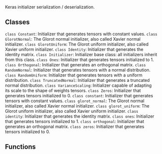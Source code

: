 Keras initializer serialization / deserialization.
## Classes
`class Constant`: Initializer that generates tensors with constant values.
`class GlorotNormal`: The Glorot normal initializer, also called Xavier normal initializer.
`class GlorotUniform`: The Glorot uniform initializer, also called Xavier uniform initializer.
`class Identity`: Initializer that generates the identity matrix.
`class Initializer`: Initializer base class: all initializers inherit from this class.
`class Ones`: Initializer that generates tensors initialized to 1.
`class Orthogonal`: Initializer that generates an orthogonal matrix.
`class RandomNormal`: Initializer that generates tensors with a normal distribution.
`class RandomUniform`: Initializer that generates tensors with a uniform distribution.
`class TruncatedNormal`: Initializer that generates a truncated normal distribution.
`class VarianceScaling`: Initializer capable of adapting its scale to the shape of weights tensors.
`class Zeros`: Initializer that generates tensors initialized to 0.
`class constant`: Initializer that generates tensors with constant values.
`class glorot_normal`: The Glorot normal initializer, also called Xavier normal initializer.
`class glorot_uniform`: The Glorot uniform initializer, also called Xavier uniform initializer.
`class identity`: Initializer that generates the identity matrix.
`class ones`: Initializer that generates tensors initialized to 1.
`class orthogonal`: Initializer that generates an orthogonal matrix.
`class zeros`: Initializer that generates tensors initialized to 0.
## Functions

